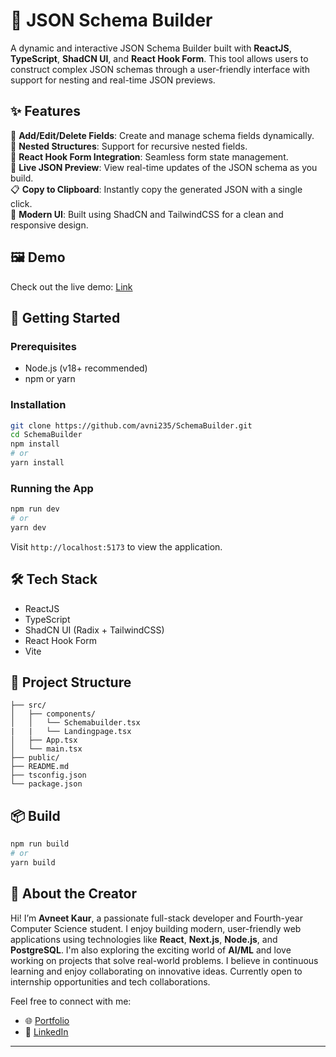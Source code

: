 
# 🧩 JSON Schema Builder

A dynamic and interactive JSON Schema Builder built with **ReactJS**, **TypeScript**, **ShadCN UI**, and **React Hook Form**. This tool allows users to construct complex JSON schemas through a user-friendly interface with support for nesting and real-time JSON previews.

## ✨ Features

🔧 **Add/Edit/Delete Fields**: Create and manage schema fields dynamically.  
🧬 **Nested Structures**: Support for recursive nested fields.  
🧠 **React Hook Form Integration**: Seamless form state management.  
🧾 **Live JSON Preview**: View real-time updates of the JSON schema as you build.  
📋 **Copy to Clipboard**: Instantly copy the generated JSON with a single click.  
💅 **Modern UI**: Built using ShadCN and TailwindCSS for a clean and responsive design.


## 🖼️ Demo

Check out the live demo: [Link](https://schema-builder-alpha.vercel.app/)

## 🚀 Getting Started

### Prerequisites

- Node.js (v18+ recommended)
- npm or yarn

### Installation

```bash
git clone https://github.com/avni235/SchemaBuilder.git
cd SchemaBuilder
npm install
# or
yarn install
```

### Running the App

```bash
npm run dev
# or
yarn dev
```

Visit `http://localhost:5173` to view the application.

## 🛠️ Tech Stack

- ReactJS
- TypeScript
- ShadCN UI (Radix + TailwindCSS)
- React Hook Form
- Vite

## 📁 Project Structure

```
├── src/
│   ├── components/
│   │   └── Schemabuilder.tsx
|   |   └── Landingpage.tsx
│   ├── App.tsx
│   └── main.tsx
├── public/
├── README.md
├── tsconfig.json
└── package.json
```

## 📦 Build

```bash
npm run build
# or
yarn build
```

## 🤝 About the Creator

Hi! I’m **Avneet Kaur**, a passionate full-stack developer and Fourth-year Computer Science student. I enjoy building modern, user-friendly web applications using technologies like **React**, **Next.js**, **Node.js**, and **PostgreSQL**. I'm also exploring the exciting world of **AI/ML** and love working on projects that solve real-world problems. I believe in continuous learning and enjoy collaborating on innovative ideas. Currently open to internship opportunities and tech collaborations.
 
Feel free to connect with me:

- 🌐 [Portfolio](https://avneet-kaur.framer.website)
- 💼 [LinkedIn](https://linkedin.com/in/avneet-kaur2)

---
